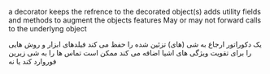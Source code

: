 a decorator keeps the refrence to the decorated object(s)
adds utility fields and methods to augment the objects features 
May or may not forward calls to the underlyng object

یک دکوراتور ارجاع به شی (های) تزئین شده را حفظ می کند
فیلدهای ابزار و روش هایی را برای تقویت ویژگی های اشیا اضافه می کند
ممکن است تماس ها را به شی زیرین فوروارد کند یا نه